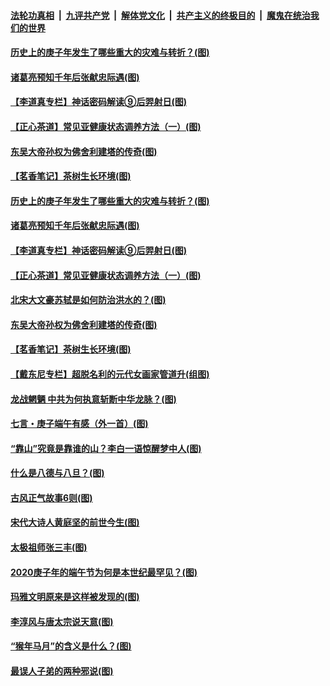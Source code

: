 ####  [法轮功真相](../../../../basic/blob/master/README.md?t=06291331) &nbsp;|&nbsp; [九评共产党](../../../../9ping.md/blob/master/README.md?t=06291331) &nbsp;|&nbsp; [解体党文化](../../../../jtdwh.md/blob/master/README.md?t=06291331)  &nbsp;|&nbsp; [共产主义的终极目的](../../../../gczydzjmd.md/blob/master/README.md?t=06291331) &nbsp;|&nbsp; [魔鬼在统治我们的世界](../../../../mgztzwmdsj.md/blob/master/README.md?t=06291331) 

#### [历史上的庚子年发生了哪些重大的灾难与转折？(图)](../pages/p7/937991.md?t=06291331) 

#### [诸葛亮预知千年后张献忠际遇(图)](../pages/p7/937564.md?t=06291331) 

#### [【李道真专栏】神话密码解读⑨后羿射日(图)](../pages/p7/937560.md?t=06291331) 

#### [【正心茶道】常见亚健康状态调养方法（一）(图)](../pages/p7/937556.md?t=06291331) 

#### [东吴大帝孙权为佛舍利建塔的传奇(图)](../pages/p7/937764.md?t=06291331) 

#### [【茗香笔记】茶树生长环境(图)](../pages/p7/937562.md?t=06291331) 

#### [历史上的庚子年发生了哪些重大的灾难与转折？(图)](../pages/p7/937991.md?t=06291331) 

#### [诸葛亮预知千年后张献忠际遇(图)](../pages/p7/937564.md?t=06291331) 

#### [【李道真专栏】神话密码解读⑨后羿射日(图)](../pages/p7/937560.md?t=06291331) 

#### [【正心茶道】常见亚健康状态调养方法（一）(图)](../pages/p7/937556.md?t=06291331) 

#### [北宋大文豪苏轼是如何防治洪水的？(图)](../pages/p7/937874.md?t=06291331) 

#### [东吴大帝孙权为佛舍利建塔的传奇(图)](../pages/p7/937764.md?t=06291331) 

#### [【茗香笔记】茶树生长环境(图)](../pages/p7/937562.md?t=06291331) 

#### [【戴东尼专栏】超脱名利的元代女画家管道升(组图)](../pages/p7/935043.md?t=06291331) 

#### [龙战魍魉 中共为何执意斩断中华龙脉？(图)](../pages/p7/937761.md?t=06291331) 

#### [七言・庚子端午有感（外一首）(图)](../pages/p7/937763.md?t=06291331) 

#### [“靠山”究竟是靠谁的山？李白一语惊醒梦中人(图)](../pages/p7/937659.md?t=06291331) 

#### [什么是八德与八旦？(图)](../pages/p7/937355.md?t=06291331) 

#### [古风正气故事6则(图)](../pages/p7/936931.md?t=06291331) 

#### [宋代大诗人黄庭坚的前世今生(图)](../pages/p7/937617.md?t=06291331) 

#### [太极祖师张三丰(图)](../pages/p7/937351.md?t=06291331) 

#### [2020庚子年的端午节为何是本世纪最罕见？(图)](../pages/p7/937552.md?t=06291331) 

#### [玛雅文明原来是这样被发现的(图)](../pages/p7/937511.md?t=06291331) 

#### [李淳风与唐太宗说天意(图)](../pages/p7/937350.md?t=06291331) 

#### [“猴年马月”的含义是什么？(图)](../pages/p7/937346.md?t=06291331) 

#### [最误人子弟的两种邪说(图)](../pages/p7/937431.md?t=06291331) 

